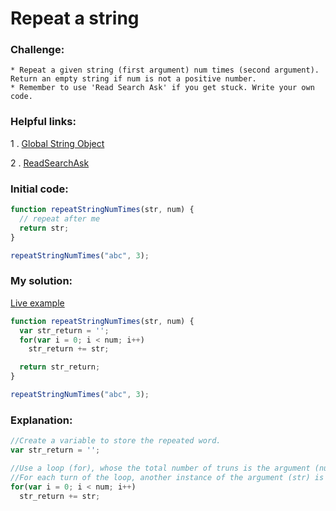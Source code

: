 # Repeat a string

### Challenge:

	* Repeat a given string (first argument) num times (second argument). Return an empty string if num is not a positive number.
	* Remember to use 'Read Search Ask' if you get stuck. Write your own code.

### Helpful links:

  1 . [Global String Object](https://developer.mozilla.org/en-US/docs/Web/JavaScript/Reference/Global_Objects/String)
  
  2 . [ReadSearchAsk](https://github.com/FreeCodeCamp/freecodecamp/wiki/FreeCodeCamp-Get-Help)

### Initial code:

```javascript
function repeatStringNumTimes(str, num) {
  // repeat after me
  return str;
}

repeatStringNumTimes("abc", 3);
```

### My solution:

[Live example](https://jsfiddle.net/fininhop/6v4ug0mt/)

```javascript
function repeatStringNumTimes(str, num) {
  var str_return = '';
  for(var i = 0; i < num; i++)
    str_return += str;

  return str_return;
}

repeatStringNumTimes("abc", 3);
```

### Explanation:

```javascript
//Create a variable to store the repeated word.
var str_return = '';

//Use a loop (for), whose the total number of truns is the argument (num).
//For each turn of the loop, another instance of the argument (str) is added into the variable (str_return).
for(var i = 0; i < num; i++)
  str_return += str;
```
